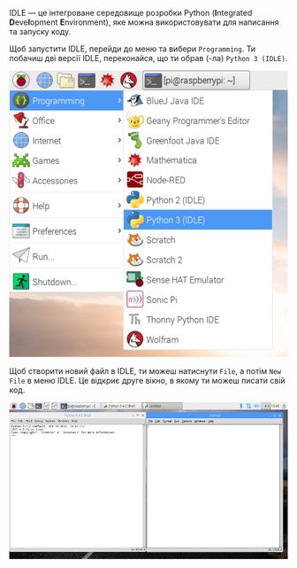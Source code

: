 IDLE — це інтегроване середовище розробки Python (**I**ntegrated **D**eve**l**opment **E**nvironment), яке можна використовувати для написання та запуску коду.

Щоб запустити IDLE, перейди до меню та вибери `Programming`. Ти побачиш дві версії IDLE, переконайся, що ти обрав (-ла) `Python 3 (IDLE)`.

![Запуск IDLE3](images/opening-idle.png)

Щоб створити новий файл в IDLE, ти можеш натиснути `File`, а потім `New File` в меню IDLE. Це відкриє друге вікно, в якому ти можеш писати свій код.


![Нове Вікно](images/new-window.png)


